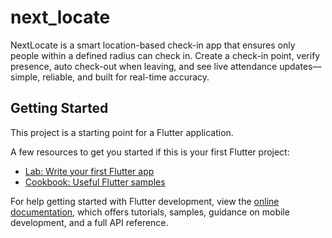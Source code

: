 # next_locate

NextLocate is a smart location-based check-in app that ensures only people within a defined radius can check in. Create a check-in point, verify presence, auto check-out when leaving, and see live attendance updates—simple, reliable, and built for real-time accuracy.

## Getting Started

This project is a starting point for a Flutter application.

A few resources to get you started if this is your first Flutter project:

- [Lab: Write your first Flutter app](https://docs.flutter.dev/get-started/codelab)
- [Cookbook: Useful Flutter samples](https://docs.flutter.dev/cookbook)

For help getting started with Flutter development, view the
[online documentation](https://docs.flutter.dev/), which offers tutorials,
samples, guidance on mobile development, and a full API reference.
